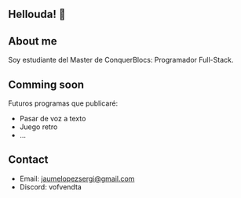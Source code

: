 ## Hellouda! 👋

## About me
Soy estudiante del Master de ConquerBlocs: Programador Full-Stack.


## Comming soon
Futuros programas que publicaré:
- Pasar de voz a texto
- Juego retro
- ...

## Contact
- Email: jaumelopezsergi@gmail.com
- Discord: vofvendta


<!--
**DevSergiJaume/DevSergiJaume** is a ✨ _special_ ✨ repository because its `README.md` (this file) appears on your GitHub profile.

Here are some ideas to get you started:

- 🔭 I’m currently working on ...
- 🌱 I’m currently learning ...
- 👯 I’m looking to collaborate on ...
- 🤔 I’m looking for help with ...
- 💬 Ask me about ...
- 📫 How to reach me: ...
- 😄 Pronouns: ...
- ⚡ Fun fact: ...
-->
